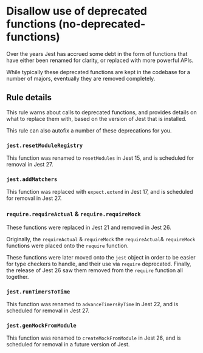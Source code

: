 # Disallow use of deprecated functions (no-deprecated-functions)

Over the years Jest has accrued some debt in the form of functions that have
either been renamed for clarity, or replaced with more powerful APIs.

While typically these deprecated functions are kept in the codebase for a number
of majors, eventually they are removed completely.

## Rule details

This rule warns about calls to deprecated functions, and provides details on
what to replace them with, based on the version of Jest that is installed.

This rule can also autofix a number of these deprecations for you.

### `jest.resetModuleRegistry`

This function was renamed to `resetModules` in Jest 15, and is scheduled for
removal in Jest 27.

### `jest.addMatchers`

This function was replaced with `expect.extend` in Jest 17, and is scheduled for
removal in Jest 27.

### `require.requireActual` & `require.requireMock`

These functions were replaced in Jest 21 and removed in Jest 26.

Originally, the `requireActual` & `requireMock` the `requireActual`&
`requireMock` functions were placed onto the `require` function.

These functions were later moved onto the `jest` object in order to be easier
for type checkers to handle, and their use via `require` deprecated. Finally,
the release of Jest 26 saw them removed from the `require` function all
together.

### `jest.runTimersToTime`

This function was renamed to `advanceTimersByTime` in Jest 22, and is scheduled
for removal in Jest 27.

### `jest.genMockFromModule`

This function was renamed to `createMockFromModule` in Jest 26, and is scheduled
for removal in a future version of Jest.

